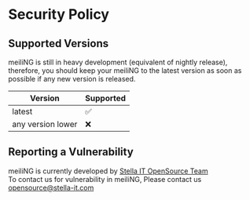 # Security Policy
## Supported Versions

meiliNG is still in heavy development (equivalent of nightly release),  
therefore, you should keep your meiliNG to the latest version as soon as possible if any new version is released.

| Version             | Supported          |
| ------------------- | ------------------ |
| latest              | :white_check_mark: |
| any version lower   | :x:                |

## Reporting a Vulnerability

meiliNG is currently developed by [Stella IT OpenSource Team](https://opensource.stella-it.com)  
To contact us for vulnerability in meiliNG, Please contact us [opensource@stella-it.com](mailto:opensource@stella-it.com)  
